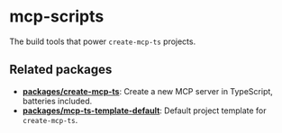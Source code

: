 # mcp-scripts

The build tools that power `create-mcp-ts` projects.

## Related packages

- **[packages/create-mcp-ts](../create-mcp-ts)**: Create a new MCP server in TypeScript, batteries included.
- **[packages/mcp-ts-template-default](../mcp-ts-template-default)**: Default project template for `create-mcp-ts`.
